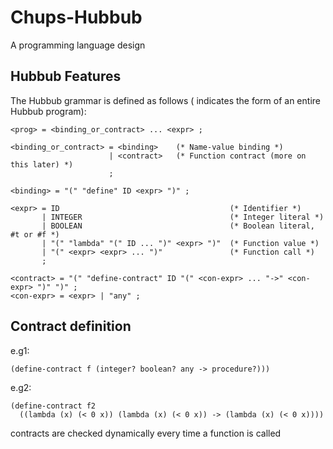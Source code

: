 # Chups-Hubbub
A programming language design

## Hubbub Features
The Hubbub grammar is defined as follows (<prog> indicates the form of an entire Hubbub program):

<!-- @import "[TOC]" {cmd="toc" depthFrom=1 depthTo=6 orderedList=false} -->

```
<prog> = <binding_or_contract> ... <expr> ;

<binding_or_contract> = <binding>    (* Name-value binding *)
                      | <contract>   (* Function contract (more on this later) *)
                      ;

<binding> = "(" "define" ID <expr> ")" ;

<expr> = ID                                      (* Identifier *)
       | INTEGER                                 (* Integer literal *)
       | BOOLEAN                                 (* Boolean literal, #t or #f *)
       | "(" "lambda" "(" ID ... ")" <expr> ")"  (* Function value *)
       | "(" <expr> <expr> ... ")"               (* Function call *)
       ;

<contract> = "(" "define-contract" ID "(" <con-expr> ... "->" <con-expr> ")" ")" ;
<con-expr> = <expr> | "any" ;
```

## Contract definition
e.g1: 
```
(define-contract f (integer? boolean? any -> procedure?)))
```

e.g2:
```
(define-contract f2
  ((lambda (x) (< 0 x)) (lambda (x) (< 0 x)) -> (lambda (x) (< 0 x))))
```

contracts are checked dynamically every time a function is called